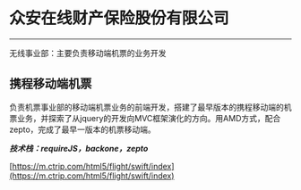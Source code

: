 # 众安在线财产保险股份有限公司
----
无线事业部：主要负责移动端机票的业务开发

## **携程移动端机票**
负责机票事业部的移动端机票业务的前端开发，搭建了最早版本的携程移动端的机票业务，并探索了从jquery的开发向MVC框架演化的方向。用AMD方式，配合zepto，完成了最早一版本的机票移动端。

***技术栈：requireJS，backone，zepto***

[https://m.ctrip.com/html5/flight/swift/index](https://m.ctrip.com/html5/flight/swift/index)
